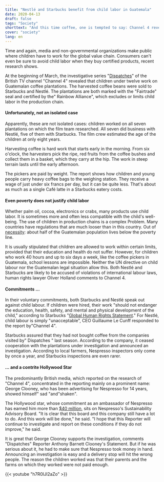 ```yaml
---
title: "Nestlé and Starbucks benefit from child labor in Guatemala"
date: 2020-04-13
draft: false
tags: "Society"
shorttext: "And this time coffee, one is tempted to say: Channel 4 reveals how children work on coffee plantations in Guatemala."
cover: "society"
lang: en
---
```


Time and again, media and non-governmental organizations make public where children have to work for the global value chain. Consumers can't even be sure to avoid child labor when they buy certified products, recent research shows.

At the beginning of March, the investigative series "[Dispatches](https://www.channel4.com/press/news/dispatches-starbucks-and-nespresso-truth-about-your-coffee "Starbucks and Nespresso: The Truth About Your Coffee")" of the British TV channel "Channel 4" revealed that children under twelve work on Guatemalan coffee plantations. The harvested coffee beans were sold to Starbucks and Nestlé. The plantations are both marked with the "Fairtrade" seal and certified by the" Rainbow Alliance", which excludes or limits child labor in the production chain.

#### Unfortunately, not an isolated case

Apparently, these are not isolated cases: children worked on all seven plantations on which the film team researched. All seven did business with Nestlé, five of them with Starbucks. The film crew estimated the age of the children at only eight years.

Harvesting coffee is hard work that starts early in the morning. From six o'clock, the harvesters pick the ripe, red fruits from the coffee bushes and collect them in a basket, which they carry at the hip. The work in steep terrain lasts until the early afternoon.

The pickers are paid by weight. The report shows how children and young people carry heavy coffee bags to the weighing station. They receive a wage of just under six francs per day, but it can be quite less. That's about as much as a single Café latte in a Starbucks eatery costs.

#### Even poverty does not justify child labor

Whether palm oil, cocoa, electronics or crabs, many products use child labor. It is sometimes more and often less compatible with the child's well-being. The use of children in production chains is a complex Problem. Many countries have regulations that are much looser than in this country. Out of [necessity](https://www.aktiv-gegen-kinderarbeit.de/welt/mittelamerika/guatemala/ "Guatemala"): about half of the Guatemalan population lives below the poverty line.

It is usually stipulated that children are allowed to work within certain limits, provided that their education and health do not suffer. However, for children who work 40 hours and up to six days a week, like the coffee pickers in Guatemala, school lessons are impossible. Neither the UN directive on child labour nor the Guatemalan legal situation allow this. Both Nestlé and Starbucks are likely to be accused of violations of international labour laws, human rights lawyer Oliver Holland comments to Channel 4.

#### Commitments ...

In their voluntary commitments, both Starbucks and Nestlé speak out against child labour. If children were hired, their work "should not endanger the education, health, safety, and mental and physical development of the child," according to Starbucks "[Global Human Rights Statement](/static/downloads/1d7de46ff5f845d89c01a81bebdbdb59.pdf "Global Human Rights Statement")." For Nestlé, child labour is simply "unacceptable", CEO Guillaume Le Cunff responded to the report by"Channel 4".

Starbucks assured that they had not bought coffee from the companies visited by" Dispatches " last season. According to the company, it ceased cooperation with the plantations under investigation and announced an investigation. According to local farmers, Nespresso inspectors only come by once a year, and Starbucks inspections are even rarer.

#### ... and a contrite Hollywood Star

The predominantly British media, which reported on the research of "Channel 4", concentrated in the reporting mainly on a prominent name: George Clooney, who has been advertising for Nespresso for 14 years, showed himself" sad "and"shaken".

The Hollywood star, whose commitment as an ambassador of Nespresso has earned him more than [$40 million](https://www.dailymail.co.uk/news/article-8047943/George-Clooney-says-Nespresso-work-documentary-reveals-child-laborer-coffee-farms.html "Nespresso ambassador George Clooney admits the brand 'still has work to do' after documentary revealed its coffee beans 'are picked by child laborers'"), sits on Nespresso's Sustainability Advisory Board. "It is clear that this board and this company still have a lot to do. And this work will be done," he said. "I hope that this Reporter will continue to investigate and report on these conditions if they do not improve," he said.

It is great that George Clooney supports the investigation, comments "Dispatches" Reporter Anthony Barnett Clooney's Statement. But if he was serious about it, he had to make sure that Nespresso took money in hand. Announcing an investigation is easy and a delivery stop will hit the wrong people. The reason the children worked was that their parents and the farms on which they worked were not paid enough.

{{< youtube "h7R0IJl2aZo" >}}
